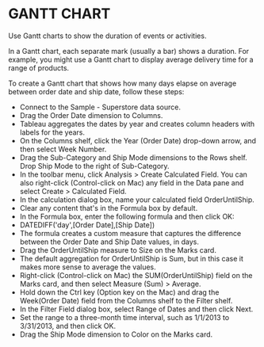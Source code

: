 # GANTT CHART
  Use Gantt charts to show the duration of events or activities.

In a Gantt chart, each separate mark (usually a bar) shows a duration. For example, you might use a Gantt chart to display average delivery time for a range of products.

To create a Gantt chart that shows how many days elapse on average between order date and ship date, follow these steps:

- Connect to the Sample - Superstore data source.
- Drag the Order Date dimension to Columns.
- Tableau aggregates the dates by year and creates column headers with labels for the years.
- On the Columns shelf, click the Year (Order Date) drop-down arrow, and then select Week Number.
- Drag the Sub-Category and Ship Mode dimensions to the Rows shelf. Drop Ship Mode to the right of Sub-Category.
- In the toolbar menu, click Analysis > Create Calculated Field. You can also right-click (Control-click on Mac) any field in the Data pane and select Create > Calculated Field.
- In the calculation dialog box, name your calculated field OrderUntilShip.
- Clear any content that's in the Formula box by default.
- In the Formula box, enter the following formula and then click OK:
- DATEDIFF('day',[Order Date],[Ship Date])
- The formula creates a custom measure that captures the difference between the Order Date and Ship Date values, in days.
- Drag the OrderUntilShip measure to Size on the Marks card.
- The default aggregation for OrderUntilShip is Sum, but in this case it makes more sense to average the values.
- Right-click (Control-click on Mac) the SUM(OrderUntilShip) field on the Marks card, and then select Measure (Sum) > Average.
- Hold down the Ctrl key (Option key on the Mac) and drag the Week(Order Date) field from the Columns shelf to the Filter shelf.
- In the Filter Field dialog box, select Range of Dates and then click Next.
- Set the range to a three-month time interval, such as 1/1/2013 to 3/31/2013, and then click OK.
- Drag the Ship Mode dimension to Color on the Marks card.
